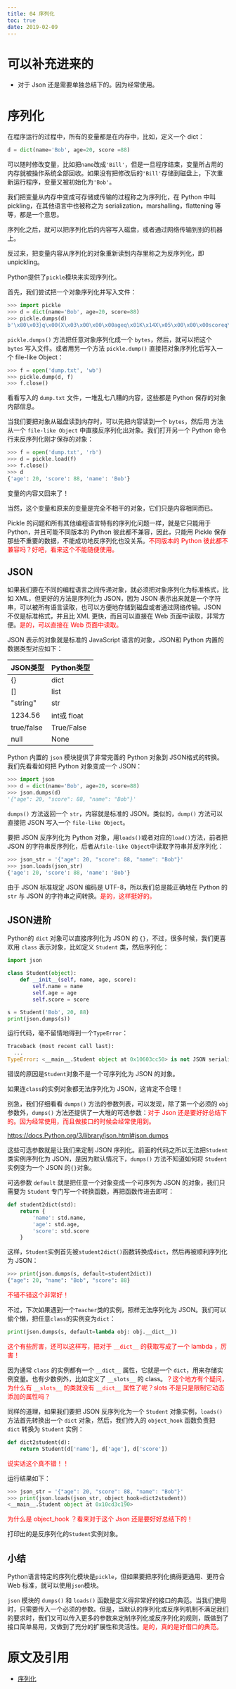 ```yaml
---
title: 04 序列化
toc: true
date: 2019-02-09
---
```

# 可以补充进来的

- 对于 Json 还是需要单独总结下的。因为经常使用。

# 序列化

在程序运行的过程中，所有的变量都是在内存中，比如，定义一个 dict：

```py
d = dict(name='Bob', age=20, score =88)
```

可以随时修改变量，比如把`name`改成`'Bill'`，但是一旦程序结束，变量所占用的内存就被操作系统全部回收。如果没有把修改后的`'Bill'`存储到磁盘上，下次重新运行程序，变量又被初始化为`'Bob'`。

我们把变量从内存中变成可存储或传输的过程称之为序列化，在 Python 中叫 pickling，在其他语言中也被称之为 serialization，marshalling，flattening 等等，都是一个意思。

序列化之后，就可以把序列化后的内容写入磁盘，或者通过网络传输到别的机器上。

反过来，把变量内容从序列化的对象重新读到内存里称之为反序列化，即 unpickling。

Python提供了`pickle`模块来实现序列化。

首先，我们尝试把一个对象序列化并写入文件：

```py
>>> import pickle
>>> d = dict(name='Bob', age=20, score=88)
>>> pickle.dumps(d)
b'\x80\x03}q\x00(X\x03\x00\x00\x00ageq\x01K\x14X\x05\x00\x00\x00scoreq\x02KXX\x04\x00\x00\x00nameq\x03X\x03\x00\x00\x00Bobq\x04u.'
```

`pickle.dumps()` 方法把任意对象序列化成一个 `bytes`，然后，就可以把这个 `bytes` 写入文件。或者用另一个方法 `pickle.dump()` 直接把对象序列化后写入一个 file-like Object：

```py
>>> f = open('dump.txt', 'wb')
>>> pickle.dump(d, f)
>>> f.close()
```

看看写入的 `dump.txt` 文件，一堆乱七八糟的内容，这些都是 Python 保存的对象内部信息。

当我们要把对象从磁盘读到内存时，可以先把内容读到一个 `bytes`，然后用 方法从一个 `file-like Object` 中直接反序列化出对象。我们打开另一个 Python 命令行来反序列化刚才保存的对象：

```py
>>> f = open('dump.txt', 'rb')
>>> d = pickle.load(f)
>>> f.close()
>>> d
{'age': 20, 'score': 88, 'name': 'Bob'}
```

变量的内容又回来了！

当然，这个变量和原来的变量是完全不相干的对象，它们只是内容相同而已。

Pickle 的问题和所有其他编程语言特有的序列化问题一样，就是它只能用于 Python，并且可能不同版本的 Python 彼此都不兼容，因此，只能用 Pickle 保存那些不重要的数据，不能成功地反序列化也没关系。<span style="color:red;">不同版本的 Python 彼此都不兼容吗？好吧，看来这个不能随便使用。</span>

## JSON

如果我们要在不同的编程语言之间传递对象，就必须把对象序列化为标准格式，比如 XML，但更好的方法是序列化为 JSON，因为 JSON 表示出来就是一个字符串，可以被所有语言读取，也可以方便地存储到磁盘或者通过网络传输。JSON 不仅是标准格式，并且比 XML 更快，而且可以直接在 Web 页面中读取，非常方便。<span style="color:red;">是的，可以直接在 Web 页面中读取。</span>

JSON 表示的对象就是标准的 JavaScript 语言的对象，JSON和 Python 内置的数据类型对应如下：

| JSON类型   | Python类型 |
| ---------- | ---------- |
| {}         | dict       |
| []         | list       |
| "string"   | str        |
| 1234.56    | int或 float |
| true/false | True/False |
| null       | None       |

Python 内置的 `json` 模块提供了非常完善的 Python 对象到 JSON格式的转换。我们先看看如何把 Python 对象变成一个 JSON：

```py
>>> import json
>>> d = dict(name='Bob', age=20, score=88)
>>> json.dumps(d)
'{"age": 20, "score": 88, "name": "Bob"}'
```

`dumps()` 方法返回一个 `str`，内容就是标准的 JSON。类似的，`dump()` 方法可以直接把 JSON 写入一个 `file-like Object`。

要把 JSON 反序列化为 Python 对象，用`loads()`或者对应的`load()`方法，前者把 JSON 的字符串反序列化，后者从`file-like Object`中读取字符串并反序列化：

```py
>>> json_str = '{"age": 20, "score": 88, "name": "Bob"}'
>>> json.loads(json_str)
{'age': 20, 'score': 88, 'name': 'Bob'}
```

由于 JSON 标准规定 JSON 编码是 UTF-8，所以我们总是能正确地在 Python 的 `str` 与 JSON 的字符串之间转换。<span style="color:red;">是的，这样挺好的。</span>

## JSON进阶

Python的 `dict` 对象可以直接序列化为 JSON 的 `{}`，不过，很多时候，我们更喜欢用 `class` 表示对象，比如定义 `Student` 类，然后序列化：

```py
import json

class Student(object):
    def __init__(self, name, age, score):
        self.name = name
        self.age = age
        self.score = score

s = Student('Bob', 20, 88)
print(json.dumps(s))
```

运行代码，毫不留情地得到一个`TypeError`：

```py
Traceback (most recent call last):
  ...
TypeError: <__main__.Student object at 0x10603cc50> is not JSON serializable
```

错误的原因是`Student`对象不是一个可序列化为 JSON 的对象。

如果连`class`的实例对象都无法序列化为 JSON，这肯定不合理！

别急，我们仔细看看 `dumps()` 方法的参数列表，可以发现，除了第一个必须的 `obj` 参数外，`dumps()` 方法还提供了一大堆的可选参数：<span style="color:red;">对于 Json 还是要好好总结下的。因为经常使用，而且做接口的时候会经常使用到。</span>

<https://docs.Python.org/3/library/json.html#json.dumps>

这些可选参数就是让我们来定制 JSON 序列化。前面的代码之所以无法把`Student` 类实例序列化为 JSON，是因为默认情况下，`dumps()` 方法不知道如何将 `Student` 实例变为一个 JSON 的`{}`对象。

可选参数 `default` 就是把任意一个对象变成一个可序列为 JSON 的对象，我们只需要为 `Student` 专门写一个转换函数，再把函数传进去即可：

```py
def student2dict(std):
    return {
        'name': std.name,
        'age': std.age,
        'score': std.score
    }
```

这样，`Student`实例首先被`student2dict()`函数转换成`dict`，然后再被顺利序列化为 JSON：

```py
>>> print(json.dumps(s, default=student2dict))
{"age": 20, "name": "Bob", "score": 88}
```

<span style="color:red;">不错不错这个非常好！</span>

不过，下次如果遇到一个`Teacher`类的实例，照样无法序列化为 JSON。我们可以偷个懒，把任意`class`的实例变为`dict`：

```py
print(json.dumps(s, default=lambda obj: obj.__dict__))
```

<span style="color:red;">这个有些厉害，还可以这样写，把对于 `__dict__` 的获取写成了一个 lambda ，厉害！</span>

因为通常 `class` 的实例都有一个 `__dict__` 属性，它就是一个 `dict`，用来存储实例变量。也有少数例外，比如定义了 `__slots__` 的 class。<span style="color:red;">？这个地方有个疑问，为什么有 `__slots__` 的类就没有 `__dict__` 属性了呢？slots 不是只是限制它动态添加的属性吗？</span>

同样的道理，如果我们要把 JSON 反序列化为一个 `Student` 对象实例，`loads()` 方法首先转换出一个 `dict` 对象，然后，我们传入的 `object_hook` 函数负责把 `dict` 转换为 `Student` 实例：

```py
def dict2student(d):
    return Student(d['name'], d['age'], d['score'])
```

<span style="color:red;">说实话这个真不错！！</span>

运行结果如下：

```py
>>> json_str = '{"age": 20, "score": 88, "name": "Bob"}'
>>> print(json.loads(json_str, object_hook=dict2student))
<__main__.Student object at 0x10cd3c190>
```

<span style="color:red;">为什么是 object_hook ？看来对于这个 Json 还是要好好总结下的！</span>

打印出的是反序列化的`Student`实例对象。

## 小结

Python语言特定的序列化模块是`pickle`，但如果要把序列化搞得更通用、更符合 Web 标准，就可以使用`json`模块。

`json` 模块的 `dumps()` 和 `loads()` 函数是定义得非常好的接口的典范。当我们使用时，只需要传入一个必须的参数。但是，当默认的序列化或反序列机制不满足我们的要求时，我们又可以传入更多的参数来定制序列化或反序列化的规则，既做到了接口简单易用，又做到了充分的扩展性和灵活性。<span style="color:red;">是的，真的是好借口的典范。</span>



# 原文及引用

- [序列化](https://www.liaoxuefeng.com/wiki/0014316089557264a6b348958f449949df42a6d3a2e542c000/00143192607210600a668b5112e4a979dd20e4661cc9c97000)
